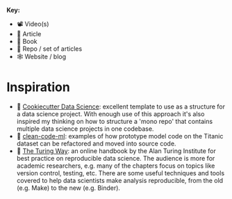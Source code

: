 **Key:**
- 📽 Video(s)
- 📃 Article
- 📘 Book
- 📁 Repo / set of articles
- 🕸 Website / blog

# Inspiration
- 📁 [Cookiecutter Data Science](https://drivendata.github.io/cookiecutter-data-science/): excellent template to use as a structure for a data science project.  With enough use of this approach it's also inspired my thinking on how to structure a 'mono repo' that contains multiple data science projects in one codebase.
- 📁 [clean-code-ml](https://github.com/davified/clean-code-ml): examples of how prototype model code on the Titanic dataset can be refactored and moved into source code.
- 📘 [The Turing Way](https://the-turing-way.netlify.com/): an online handbook by the Alan Turing Institute for best practice on reproducible data science.  The audience is more for academic researchers, e.g. many of the chapters focus on topics like version control, testing, etc.  There are some useful techniques and tools covered to help data scientists make analysis reproducible, from the old (e.g. Make) to the new (e.g. Binder).
